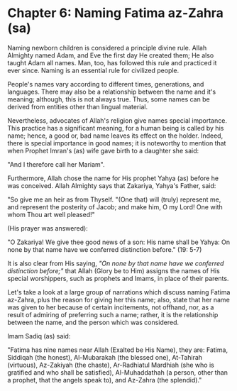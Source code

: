 Chapter 6: Naming Fatima az-Zahra (sa)
======================================

Naming newborn children is considered a principle divine rule. Allah
Almighty named Adam, and Eve the first day He created them; He also
taught Adam all names. Man, too, has followed this rule and practiced it
ever since. Naming is an essential rule for civilized people.

People's names vary according to different times, generations, and
languages. There may also be a relationship between the name and it's
meaning; although, this is not always true. Thus, some names can be
derived from entities other than lingual material.

Nevertheless, advocates of Allah's religion give names special
importance. This practice has a significant meaning, for a human being
is called by his name; hence, a good or, bad name leaves its effect on
the holder. Indeed, there is special importance in good names; it is
noteworthy to mention that when Prophet Imran's (as) wife gave birth to
a daughter she said:

"And I therefore call her Mariam".

Furthermore, Allah chose the name for His prophet Yahya (as) before he
was conceived. Allah Almighty says that Zakariya, Yahya's Father, said:

"So give me an heir as from Thyself. "(One that) will (truly) represent
me, and represent the posterity of Jacob; and make him, O my Lord! One
with whom Thou art well pleased!"

(His prayer was answered):

"O Zakariya! We give thee good news of a son: His name shall be Yahya:
On none by that name have we conferred distinction before." (19: 5-7)

It is also clear from His saying, *"On none by that name have we
conferred distinction before;"* that Allah (Glory be to Him) assigns the
names of His special worshippers, such as prophets and Imams, in place
of their parents.

Let's take a look at a large group of narrations which discuss naming
Fatima az-Zahra, plus the reason for giving her this name; also, state
that her name was given to her because of certain incitements, not
offhand, nor, as a result of admiring of preferring such a name; rather,
it is the relationship between the name, and the person which was
considered.

Imam Sadiq (as) said:

"Fatima has nine names near Allah (Exalted be His Name), they are:
Fatima, Siddiqah (the honest), Al-Mubarakah (the blessed one),
At-Tahirah (virtuous), Az-Zakiyah (the chaste), Ar-Radhiatul Mardhiah
(she who is gratified and who shall be satisfied), Al-Muhaddathah (a
person, other than a prophet, that the angels speak to), and Az-Zahra
(the splendid)."


